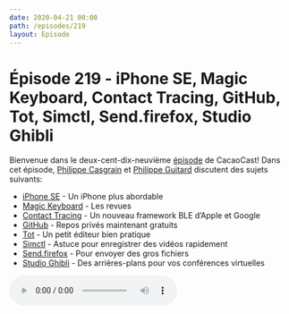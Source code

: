 ```yaml
---
date: 2020-04-21 00:00
path: /episodes/219
layout: Episode
---
```

# Épisode 219 - iPhone SE, Magic Keyboard, Contact Tracing, GitHub, Tot, Simctl, Send.firefox, Studio Ghibli
<p>Bienvenue dans le deux-cent-dix-neuvi&egrave;me&nbsp;<a href="https://cacaocast.com/media/cacaocast_219.mp3" title="CacaoCast Episode 219">épisode</a> de CacaoCast! Dans cet épisode, <a href="http://www.twitter.com/philippec" title="Philippe Casgrain sur Twitter">Philippe Casgrain</a> et <a href="http://www.twitter.com/cacaocast" title="Philippe Guitard sur Twitter">Philippe Guitard</a> discutent des sujets suivants:</p>
<ul>
<li><a href="https://www.apple.com/ca/fr/iphone-se/" title="iPhone SE">iPhone SE</a> - Un iPhone plus abordable</li>
<li><a href="https://www.apple.com/ca/fr/ipad-keyboards/" title="Magic Keyboard">Magic Keyboard</a> - Les revues</li>
<li><a href="https://www.apple.com/newsroom/2020/04/apple-and-google-partner-on-covid-19-contact-tracing-technology/" title="Contact Tracing">Contact Tracing</a> - Un nouveau framework BLE d’Apple et Google</li>
<li><a href="https://www.theverge.com/2020/4/14/21219982/github-team-subscription-price-cut-free-features-announce" title="GitHub">GitHub</a> - Repos privés maintenant gratuits</li>
<li><a href="https://tot.rocks" title="Tot">Tot</a> - Un petit éditeur bien pratique</li>
<li><a href="https://twitter.com/dimsumthinking/status/1249456145108013057" title="Simctl">Simctl</a> - Astuce pour enregistrer des vidéos rapidement</li>
<li><a href="https://send.firefox.com" title="Send.firefox">Send.firefox</a> - Pour envoyer des gros fichiers</li>
<li><a href="https://twitter.com/kosamari/status/1249883218926592000" title="Studio Ghibli">Studio Ghibli</a> - Des arrières-plans pour vos conférences virtuelles</li>
</ul>
<p><audio controls><source src="https://cacaocast.com/media/cacaocast_219.mp3" type="audio/mpeg"><source src="https://cacaocast.com/media/cacaocast_219.mp3" type="audio/mp4">Votre navigateur ne supporte pas l'élément audio / Your browser does not support the audio element.</audio></p>
